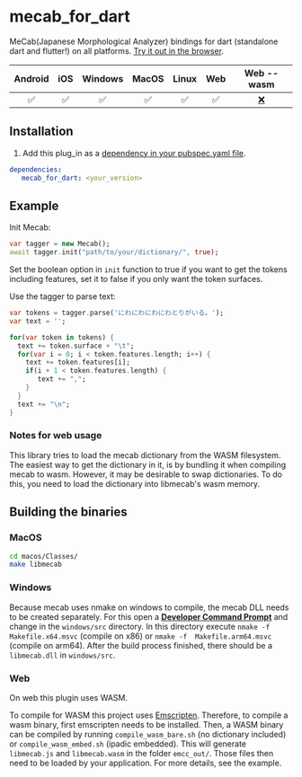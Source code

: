 # mecab_for_dart

MeCab(Japanese Morphological Analyzer) bindings for dart (standalone dart and flutter!) on all platforms.
[Try it out in the browser](https://captaindario.github.io/mecab_for_dart/).

| Android | iOS | Windows | MacOS | Linux | Web | Web --wasm |
|:-------:|:---:|:-------:|:-----:|:-----:|:---:|:----------:|
|    ✅    |  ✅  |    ✅    |   ✅   |   ✅   |  ✅  |      [❌](https://github.com/CaptainDario/mecab_for_dart/issues/5)     |

## Installation

1. Add this plug_in as a [dependency in your pubspec.yaml file](https://flutter.io/platform-plugins/).
```yaml
dependencies:   
   mecab_for_dart: <your_version> 
```

## Example

Init Mecab:

```dart
var tagger = new Mecab();
await tagger.init("path/to/your/dictionary/", true);
```

Set the boolean option in `init` function to true if you want to get the tokens including features,
set it to false if you only want the token surfaces.

Use the tagger to parse text:

```dart
var tokens = tagger.parse('にわにわにわにわとりがいる。');
var text = '';

for(var token in tokens) {
  text += token.surface + "\t";
  for(var i = 0; i < token.features.length; i++) {
    text += token.features[i];
    if(i + 1 < token.features.length) {
       text += ",";
    }
  }
  text += "\n";
}
```

### Notes for web usage

This library tries to load the mecab dictionary from the WASM filesystem.
The easiest way to get the dictionary in it, is by bundling it when compiling mecab to wasm.
However, it may be desirable to swap dictionaries. To do this, you need to load the dictionary into libmecab's wasm memory.

## Building the binaries

### MacOS

```bash
cd macos/Classes/
make libmecab
```

### Windows

Because mecab uses nmake on windows to compile, the mecab DLL needs to be created separately.
For this open a [**Developer Command Prompt**](https://learn.microsoft.com/en-us/visualstudio/ide/reference/command-prompt-powershell?view=vs-2022) and change in the `windows/src` directory.
In this directory execute `nmake -f  Makefile.x64.msvc` (compile on x86) or `nmake -f  Makefile.arm64.msvc` (compile on arm64).
After the build process finished, there should be a `libmecab.dll` in `windows/src`.

### Web

On web this plugin uses WASM.

To compile for WASM this project uses [Emscripten](https://emscripten.org/).
Therefore, to compile a wasm binary, first emscripten needs to be installed.
Then, a WASM binary can be compiled by running `compile_wasm_bare.sh` (no dictionary included) or `compile_wasm_embed.sh` (ipadic embedded).
This will generate `libmecab.js` and `libmecab.wasm` in the folder `emcc_out/`.
Those files then need to be loaded by your application.
For more details, see the example.
